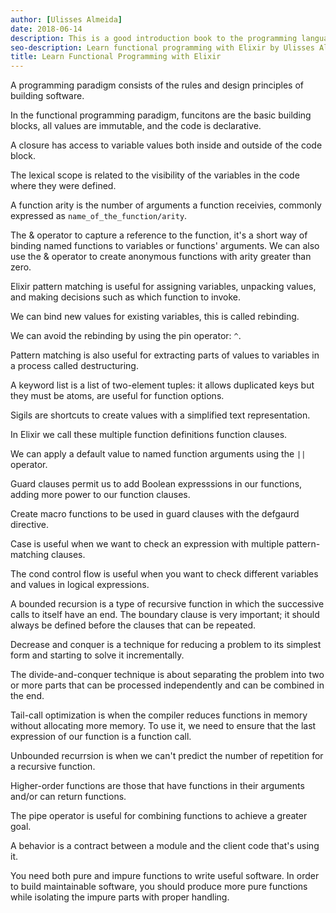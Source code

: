 ```yaml
---
author: [Ulisses Almeida]
date: 2018-06-14
description: This is a good introduction book to the programming language Elixir. I recommend this book to those who like to learn a programming language using code examples and walkthrough.
seo-description: Learn functional programming with Elixir by Ulisses Almeida notes.
title: Learn Functional Programming with Elixir
---
```


A programming paradigm consists of the rules and design principles of building software.

In the functional programming paradigm, funcitons are the basic building blocks, all values are immutable, and the code is declarative.

A closure has access to variable values both inside and outside of the code block.

The lexical scope is related to the visibility of the variables in the code where they were defined.

A function arity is the number of arguments a function receivies, commonly expressed as `name_of_the_function/arity`.

The & operator to capture a reference to the function, it's a short way of binding named functions to variables or functions' arguments. We can also use the & operator to create anonymous functions with arity greater than zero.

Elixir pattern matching is useful for assigning variables, unpacking values, and making decisions such as which function to invoke.

We can bind new values for existing variables, this is called rebinding.

We can avoid the rebinding by using the pin operator: `^`.

Pattern matching is also useful for extracting parts of values to variables in a process called destructuring.

A keyword list is a list of two-element tuples: it allows duplicated keys but they must be atoms, are useful for function options.

Sigils are shortcuts to create values with a simplified text representation.

In Elixir we call these multiple function definitions function clauses.

We can apply a default value to named function arguments using the `||` operator.

Guard clauses permit us to add Boolean expresssions in our functions, adding more power to our function clauses.

Create macro functions to be used in guard clauses with the defgaurd directive.

Case is useful when we want to check an expression with multiple pattern-matching clauses.

The cond control flow is useful when you want to check different variables and values in logical expressions.

A bounded recursion is a type of recursive function in which the successive calls to itself have an end. The boundary clause is very important; it should always be defined before the clauses that can be repeated.

Decrease and conquer is a technique for reducing a problem to its simplest form and starting to solve it incrementally.

The divide-and-conquer technique is about separating the problem into two or more parts that can be processed independently and can be combined in the end.

Tail-call optimization is when the compiler reduces functions in memory without allocating more memory. To use it, we need to ensure that the last expression of our function is a function call.

Unbounded recurrsion is when we can't predict the number of repetition for a recursive function.

Higher-order functions are those that have functions in their arguments and/or can return functions.

The pipe operator is useful for combining functions to achieve a greater goal.

A behavior is a contract between a module and the client code that's using it.

You need both pure and impure functions to write useful software. In order to build maintainable software, you should produce more pure functions while isolating the impure parts with proper handling.
